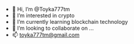 - 👋 Hi, I’m @Toyka777tm
- 👀 I’m interested in crypto
- 🌱 I’m currently learning blockchain technology
- 💞️ I’m looking to collaborate on ...
- 📫 toyka777tm@gmail.com

<!---
Toyka777tm/Toyka777tm is a ✨ special ✨ repository because its `README.md` (this file) appears on your GitHub profile.
You can click the Preview link to take a look at your changes.
--->
